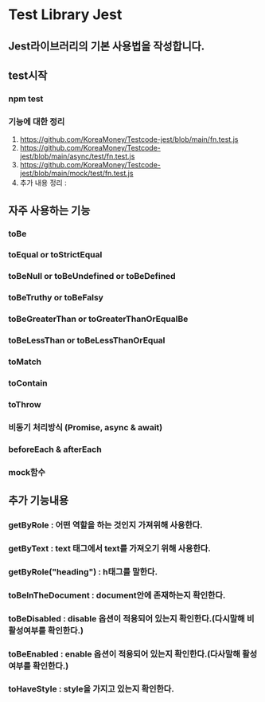 # Test Library Jest
## Jest라이브러리의 기본 사용법을 작성합니다.

## test시작
### npm test

### 기능에 대한 정리
1. https://github.com/KoreaMoney/Testcode-jest/blob/main/fn.test.js
2. https://github.com/KoreaMoney/Testcode-jest/blob/main/async/test/fn.test.js
3. https://github.com/KoreaMoney/Testcode-jest/blob/main/mock/test/fn.test.js
4. 추가 내용 정리 : 

## 자주 사용하는 기능
### toBe
### toEqual or toStrictEqual
### toBeNull or toBeUndefined or toBeDefined
### toBeTruthy or toBeFalsy
### toBeGreaterThan or toGreaterThanOrEqualBe
### toBeLessThan or toBeLessThanOrEqual
### toMatch
### toContain
### toThrow
### 비동기 처리방식 (Promise, async & await)
### beforeEach & afterEach
### mock함수

## 추가 기능내용
### getByRole : 어떤 역할을 하는 것인지 가져위해 사용한다.
### getByText : text 태그에서 text를 가져오기 위해 사용한다.
### getByRole("heading") : h태그를 말한다.
### toBeInTheDocument : document안에 존재하는지 확인한다.
### toBeDisabled : disable 옵션이 적용되어 있는지 확인한다.(다시말해 비활성여부를 확인한다.)
### toBeEnabled : enable 옵션이 적용되어 있는지 확인한다.(다사말해 활성여부를 확인한다.)
### toHaveStyle : style을 가지고 있는지 확인한다.

